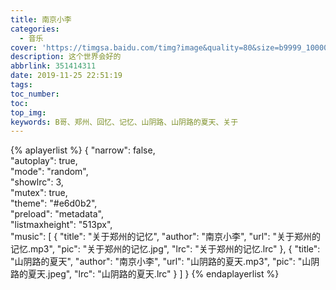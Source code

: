 ```yaml
---
title: 南京小李
categories:
  - 音乐
cover: 'https://timgsa.baidu.com/timg?image&quality=80&size=b9999_10000&sec=1575298899&di=b691c1cf651a4134464447f321637c90&imgtype=jpg&er=1&src=http%3A%2F%2Fb4-q.mafengwo.net%2Fs7%2FM00%2F98%2F1D%2FwKgB6lRbDDWAZBLqAAq6MF9ZMAQ03.jpeg'
description: 这个世界会好的
abbrlink: 351414311
date: 2019-11-25 22:51:19
tags:
toc_number:
toc:
top_img:
keywords: B哥、郑州、回忆、记忆、山阴路、山阴路的夏天、关于
---
```

{% aplayerlist %}
{
    "narrow": false,                          
    "autoplay": true,                        
    "mode": "random",                         
    "showlrc": 3,                             
    "mutex": true,                            
    "theme": "#e6d0b2",	                      
    "preload": "metadata",                    
    "listmaxheight": "513px",                 
    "music": [
        {
          "title": "关于郑州的记忆",
          "author": "南京小李",
          "url": "关于郑州的记忆.mp3",
          "pic": "关于郑州的记忆.jpg",
          "lrc": "关于郑州的记忆.lrc"
        },
        {
            "title": "山阴路的夏天",
            "author": "南京小李",
            "url": "山阴路的夏天.mp3",
            "pic": "山阴路的夏天.jpeg",
            "lrc": "山阴路的夏天.lrc"
        }
    ]
}
{% endaplayerlist %}
